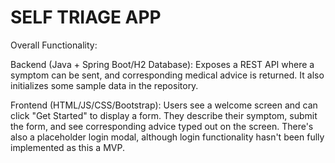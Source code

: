 # SELF TRIAGE APP 

Overall Functionality:

Backend (Java + Spring Boot/H2 Database): Exposes a REST API where a symptom can be sent, and corresponding medical advice is returned. It also initializes some sample data in the repository.

Frontend (HTML/JS/CSS/Bootstrap): Users see a welcome screen and can click "Get Started" to display a form. They describe their symptom, submit the form, and see corresponding advice typed out on the screen. There's also a placeholder login modal, although login functionality hasn't been fully implemented as this a MVP.
